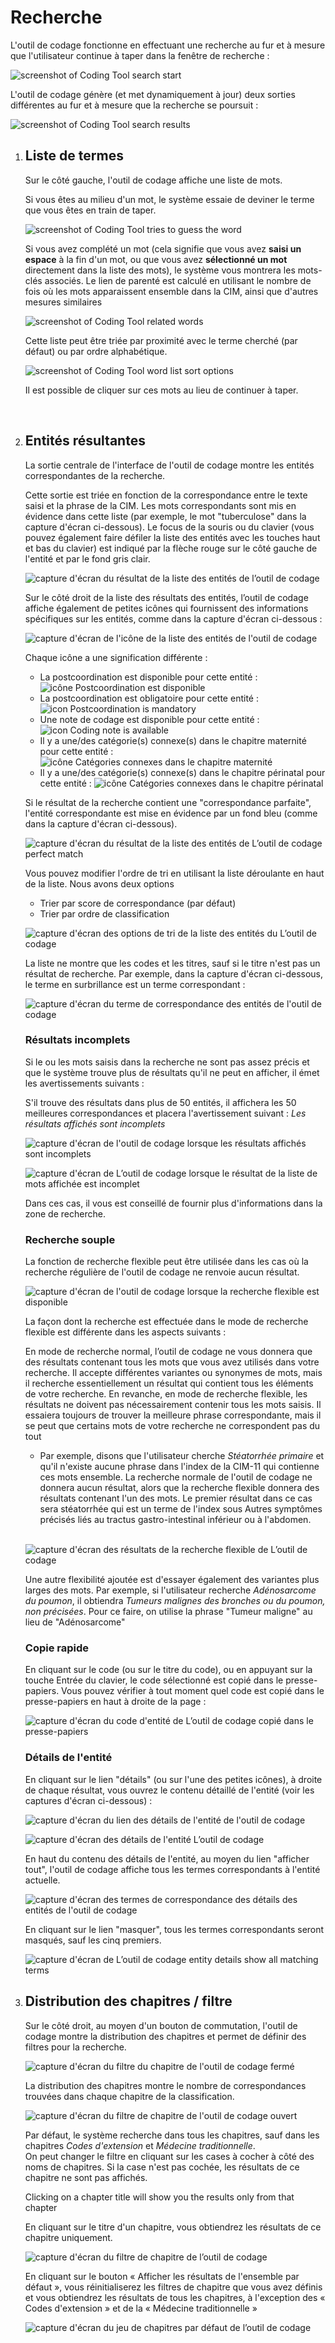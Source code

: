 ﻿# Recherche
            
L'outil de codage fonctionne en effectuant une recherche au fur et à mesure que l'utilisateur continue à taper dans la fenêtre de recherche :

![screenshot of Coding Tool search start](img/search-start-v4.png "Coding Tool search start")

L'outil de codage génère (et met dynamiquement à jour) deux sorties différentes au fur et à mesure que la recherche se poursuit :

![screenshot of Coding Tool search results](img/search-result-columns-v4.png "Coding Tool search start")
            
1. ## Liste de termes
    
    Sur le côté gauche, l'outil de codage affiche une liste de mots.

    Si vous êtes au milieu d'un mot, le système essaie de deviner le terme que vous êtes en train de taper.
    
    ![screenshot of Coding Tool tries to guess the word](img/wordlist-guessing-v4.png "Coding Tool tries to guess the word")
 
    Si vous avez complété un mot (cela signifie que vous avez **saisi un espace** à la fin d'un mot, ou que vous avez **sélectionné un mot** directement dans la liste des mots), le système vous montrera les mots-clés associés.
    Le lien de parenté est calculé en utilisant le nombre de fois où les mots apparaissent ensemble dans la CIM, ainsi que d'autres mesures similaires
    
    ![screenshot of Coding Tool related words](img/wordlist-related-v4.png "Coding Tool related words")

    Cette liste peut être triée par proximité avec le terme cherché (par défaut) ou par ordre alphabétique.
    
    ![screenshot of Coding Tool word list sort options](img/wordlist-sort-v4.png "Coding Tool word list sort options")

    Il est possible de cliquer sur ces mots au lieu de continuer à taper.

    <br/>

2. ## Entités résultantes
    
    La sortie centrale de l'interface de l'outil de codage montre les entités correspondantes de la recherche.
 
    Cette sortie est triée en fonction de la correspondance entre le texte saisi et la phrase de la CIM. Les mots correspondants sont mis en évidence dans cette liste (par exemple, le mot "tuberculose" dans la capture d'écran ci-dessous).
    Le focus de la souris ou du clavier (vous pouvez également faire défiler la liste des entités avec les touches haut et bas du clavier) est indiqué par la flèche rouge sur le côté gauche de l'entité et par le fond gris clair.
    
    ![capture d'écran du résultat de la liste des entités de l’outil de codage](img/entities-list-v4.png "Résultat de la liste des entités du L’outil de codage")

    Sur le côté droit de la liste des résultats des entités, l’outil de codage affiche également de petites icônes qui fournissent des informations spécifiques sur les entités, comme dans la capture d'écran ci-dessous :      

    ![capture d'écran de l'icône de la liste des entités de l'outil de codage](img/entities-list-icons-v4.png "Icône de la liste des entités de l'outil de codage")

    Chaque icône a une signification différente :

    - La postcoordination est disponible pour cette entité : ![icône Postcoordination est disponible](img/icon-pa-v4.png "icône Postcoordination est disponible")
    - La postcoordination est obligatoire pour cette entité : ![icon Postcoordination is mandatory](img/icon-pr-v4.png "icon Postcoordination is mandatory")
    - Une note de codage est disponible pour cette entité : ![icon Coding note is available](img/icon-cn-v4.png "icon Coding note is available")
    - Il y a une/des catégorie(s) connexe(s) dans le chapitre maternité pour cette entité : ![icône Catégories connexes dans le chapitre maternité](img/icon-ml-v4.png "Catégories connexes dans le chapitre maternité")
    - Il y a une/des catégorie(s) connexe(s) dans le chapitre périnatal pour cette entité : ![icône Catégories connexes dans le chapitre périnatal](img/icon-pl-v4.png "Catégories connexes dans le chapitre périnatal")    

    Si le résultat de la recherche contient une "correspondance parfaite", l'entité correspondante est mise en évidence par un fond bleu (comme dans la capture d'écran ci-dessous).
    
    ![capture d'écran du résultat de la liste des entités de L’outil de codage perfect match](img/entities-list-blu-match-v4.png "Liste des entités de L’outil de codage perfect match")

    Vous pouvez modifier l'ordre de tri en utilisant la liste déroulante en haut de la liste. Nous avons deux options

      - Trier par score de correspondance (par défaut)
      - Trier par ordre de classification

    ![capture d'écran des options de tri de la liste des entités du L’outil de codage](img/entities-list-sort-v4.png "Options de tri de la liste des entités du L’outil de codage")

    La liste ne montre que les codes et les titres, sauf si le titre n'est pas un résultat de recherche. Par exemple, dans la capture d'écran ci-dessous, le terme en surbrillance est un terme correspondant :
    
    ![capture d'écran du terme de correspondance des entités de l'outil de codage](img/entity-matching-terms-v4.png "Terme de correspondance des entités de l'outil de codage")


    ### Résultats incomplets
   
    Si le ou les mots saisis dans la recherche ne sont pas assez précis et que le système trouve plus de résultats qu'il ne peut en afficher, il émet les avertissements suivants :

    S'il trouve des résultats dans plus de 50 entités, il affichera les 50 meilleures correspondances et placera l'avertissement suivant : *Les résultats affichés sont incomplets*

    ![capture d'écran de l'outil de codage lorsque les résultats affichés sont incomplets](img/search-result-incomplete-v4.png "Outil de codage lorsque les résultats affichés sont incomplets")

    ![capture d'écran de L’outil de codage lorsque le résultat de la liste de mots affichée est incomplet](img/wordlist-result-incomplete-v4.png "L’outil de codage lorsque le résultat de la liste de mots affichée est incomplet")

    Dans ces cas, il vous est conseillé de fournir plus d'informations dans la zone de recherche.
    

    ### Recherche souple

    La fonction de recherche flexible peut être utilisée dans les cas où la recherche régulière de l'outil de codage ne renvoie aucun résultat.

    ![capture d'écran de l'outil de codage lorsque la recherche flexible est disponible](img/flexisearch-v4.png "Outil de codage lorsque la recherche flexible est disponible")

    La façon dont la recherche est effectuée dans le mode de recherche flexible est différente dans les aspects suivants :

    En mode de recherche normal, l’outil de codage ne vous donnera que des résultats contenant tous les mots que vous avez utilisés dans votre recherche. Il accepte différentes variantes ou synonymes de mots, mais il recherche essentiellement un résultat qui contient tous les éléments de votre recherche. En revanche, en mode de recherche flexible, les résultats ne doivent pas nécessairement contenir tous les mots saisis. Il essaiera toujours de trouver la meilleure phrase correspondante, mais il se peut que certains mots de votre recherche ne correspondent pas du tout
    
    -  Par exemple, disons que l'utilisateur cherche *Stéatorrhée primaire* et qu'il n'existe aucune phrase dans l'index de la CIM-11 qui contienne ces mots ensemble. La recherche normale de l'outil de codage ne donnera aucun résultat, alors que la recherche flexible donnera des résultats contenant l'un des mots. Le premier résultat dans ce cas sera stéatorrhée qui est un terme de l'index sous Autres symptômes précisés liés au tractus gastro-intestinal inférieur ou à l'abdomen.     

    <br/>

    ![capture d'écran des résultats de la recherche flexible de L’outil de codage](img/flexisearch-results-v4.png "Résultats de la recherche flexible de L’outil de codage")

    Une autre flexibilité ajoutée est d'essayer également des variantes plus larges des mots. Par exemple, si l'utilisateur recherche *Adénosarcome du poumon*, il obtiendra *Tumeurs malignes des bronches ou du poumon, non précisées*. Pour ce faire, on utilise la phrase "Tumeur maligne" au lieu de "Adénosarcome"


    ### Copie rapide

    En cliquant sur le code (ou sur le titre du code), ou en appuyant sur la touche Entrée du clavier, le code sélectionné est copié dans le presse-papiers. Vous pouvez vérifier à tout moment quel code est copié dans le presse-papiers en haut à droite de la page :

    ![capture d'écran du code d'entité de L’outil de codage copié dans le presse-papiers](img/entity-clipboard-v4.png "Code d'entité de L’outil de codage copié dans le presse-papiers")

    
    ### Détails de l'entité

    En cliquant sur le lien "détails" (ou sur l'une des petites icônes), à droite de chaque résultat, vous ouvrez le contenu détaillé de l'entité (voir les captures d'écran ci-dessous) :

    ![capture d'écran du lien des détails de l'entité de l'outil de codage](img/entity-details-link-v4.png "Lien des détails de l'entité de l'outil de codage")

    ![capture d'écran des détails de l'entité L’outil de codage](img/entity-details-open-v4.png "Détails de l'entité L’outil de codage")

    En haut du contenu des détails de l'entité, au moyen du lien "afficher tout", l'outil de codage affiche tous les termes correspondants à l'entité actuelle.

    ![capture d'écran des termes de correspondance des détails des entités de l'outil de codage](img/entity-details-matching-terms-v4.png "Termes de correspondance des détails des entités de l'outil de codage")

    En cliquant sur le lien "masquer", tous les termes correspondants seront masqués, sauf les cinq premiers.

    ![capture d'écran de L’outil de codage entity details show all matching terms](img/entity-details-matching-terms-all-v4.png "l’outil de codage entity details show all matching terms")
                
3. ## Distribution des chapitres / filtre
    
    Sur le côté droit, au moyen d'un bouton de commutation, l'outil de codage montre la distribution des chapitres et permet de définir des filtres pour la recherche.

    ![capture d'écran du filtre du chapitre de l'outil de codage fermé](img/entities-list-filter-off-v4.png "Filtre du chapitre de l'outil de codage fermé")

    La distribution des chapitres montre le nombre de correspondances trouvées dans chaque chapitre de la classification.

    ![capture d'écran du filtre de chapitre de l'outil de codage ouvert](img/entities-list-filter-on-v4.png "Filtre de chapitre de l'outil de codage ouvert")
              
    Par défaut, le système recherche dans tous les chapitres, sauf dans les chapitres *Codes d'extension* et *Médecine traditionnelle*.     
    On peut changer le filtre en cliquant sur les cases à cocher à côté des noms de chapitres. Si la case n'est pas cochée, les résultats de ce chapitre ne sont pas affichés.
 
    Clicking on a chapter title will show you the results only from that chapter
              
    En cliquant sur le titre d'un chapitre, vous obtiendrez les résultats de ce chapitre uniquement.

    ![capture d'écran du filtre de chapitre de l’outil de codage](img/chapters-filter-v4.png "Filtre de chapitre de L’outil de codage")

    En cliquant sur le bouton « Afficher les résultats de l'ensemble par défaut », vous réinitialiserez les filtres de chapitre que vous avez définis et vous obtiendrez les résultats de tous les chapitres, à l'exception des « Codes d'extension » et de la « Médecine traditionnelle »

    ![capture d'écran du jeu de chapitres par défaut de l’outil de codage](img/chapters-default-v4.png "Jeu de chapitres par défaut de l’outil de codage")